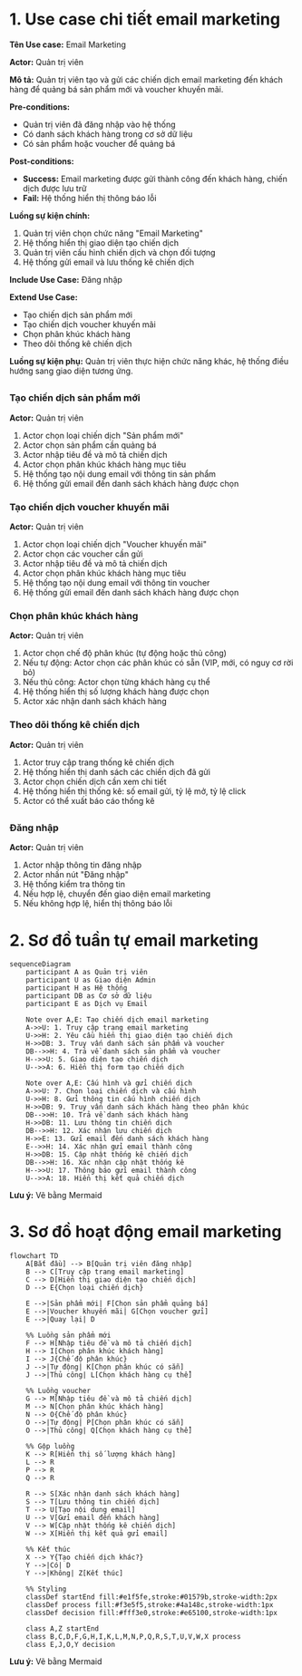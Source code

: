 # 1. Use case chi tiết email marketing

**Tên Use case:** Email Marketing

**Actor:** Quản trị viên

**Mô tả:** Quản trị viên tạo và gửi các chiến dịch email marketing đến khách hàng để quảng bá sản phẩm mới và voucher khuyến mãi.

**Pre-conditions:**

- Quản trị viên đã đăng nhập vào hệ thống
- Có danh sách khách hàng trong cơ sở dữ liệu
- Có sản phẩm hoặc voucher để quảng bá

**Post-conditions:**

- **Success:** Email marketing được gửi thành công đến khách hàng, chiến dịch được lưu trữ
- **Fail:** Hệ thống hiển thị thông báo lỗi

**Luồng sự kiện chính:**

1. Quản trị viên chọn chức năng "Email Marketing"
2. Hệ thống hiển thị giao diện tạo chiến dịch
3. Quản trị viên cấu hình chiến dịch và chọn đối tượng
4. Hệ thống gửi email và lưu thống kê chiến dịch

**Include Use Case:** Đăng nhập

**Extend Use Case:**

- Tạo chiến dịch sản phẩm mới
- Tạo chiến dịch voucher khuyến mãi
- Chọn phân khúc khách hàng
- Theo dõi thống kê chiến dịch

**Luồng sự kiện phụ:**
Quản trị viên thực hiện chức năng khác, hệ thống điều hướng sang giao diện tương ứng.

## <Extend Use Case>

### Tạo chiến dịch sản phẩm mới

**Actor:** Quản trị viên

1. Actor chọn loại chiến dịch "Sản phẩm mới"
2. Actor chọn sản phẩm cần quảng bá
3. Actor nhập tiêu đề và mô tả chiến dịch
4. Actor chọn phân khúc khách hàng mục tiêu
5. Hệ thống tạo nội dung email với thông tin sản phẩm
6. Hệ thống gửi email đến danh sách khách hàng được chọn

### Tạo chiến dịch voucher khuyến mãi

**Actor:** Quản trị viên

1. Actor chọn loại chiến dịch "Voucher khuyến mãi"
2. Actor chọn các voucher cần gửi
3. Actor nhập tiêu đề và mô tả chiến dịch
4. Actor chọn phân khúc khách hàng mục tiêu
5. Hệ thống tạo nội dung email với thông tin voucher
6. Hệ thống gửi email đến danh sách khách hàng được chọn

### Chọn phân khúc khách hàng

**Actor:** Quản trị viên

1. Actor chọn chế độ phân khúc (tự động hoặc thủ công)
2. Nếu tự động: Actor chọn các phân khúc có sẵn (VIP, mới, có nguy cơ rời bỏ)
3. Nếu thủ công: Actor chọn từng khách hàng cụ thể
4. Hệ thống hiển thị số lượng khách hàng được chọn
5. Actor xác nhận danh sách khách hàng

### Theo dõi thống kê chiến dịch

**Actor:** Quản trị viên

1. Actor truy cập trang thống kê chiến dịch
2. Hệ thống hiển thị danh sách các chiến dịch đã gửi
3. Actor chọn chiến dịch cần xem chi tiết
4. Hệ thống hiển thị thống kê: số email gửi, tỷ lệ mở, tỷ lệ click
5. Actor có thể xuất báo cáo thống kê

## <Include Use Case>

### Đăng nhập

**Actor:** Quản trị viên

1. Actor nhập thông tin đăng nhập
2. Actor nhấn nút "Đăng nhập"
3. Hệ thống kiểm tra thông tin
4. Nếu hợp lệ, chuyển đến giao diện email marketing
5. Nếu không hợp lệ, hiển thị thông báo lỗi

# 2. Sơ đồ tuần tự email marketing

```mermaid
sequenceDiagram
    participant A as Quản trị viên
    participant U as Giao diện Admin
    participant H as Hệ thống
    participant DB as Cơ sở dữ liệu
    participant E as Dịch vụ Email

    Note over A,E: Tạo chiến dịch email marketing
    A->>U: 1. Truy cập trang email marketing
    U->>H: 2. Yêu cầu hiển thị giao diện tạo chiến dịch
    H->>DB: 3. Truy vấn danh sách sản phẩm và voucher
    DB-->>H: 4. Trả về danh sách sản phẩm và voucher
    H-->>U: 5. Giao diện tạo chiến dịch
    U-->>A: 6. Hiển thị form tạo chiến dịch

    Note over A,E: Cấu hình và gửi chiến dịch
    A->>U: 7. Chọn loại chiến dịch và cấu hình
    U->>H: 8. Gửi thông tin cấu hình chiến dịch
    H->>DB: 9. Truy vấn danh sách khách hàng theo phân khúc
    DB-->>H: 10. Trả về danh sách khách hàng
    H->>DB: 11. Lưu thông tin chiến dịch
    DB-->>H: 12. Xác nhận lưu chiến dịch
    H->>E: 13. Gửi email đến danh sách khách hàng
    E-->>H: 14. Xác nhận gửi email thành công
    H->>DB: 15. Cập nhật thống kê chiến dịch
    DB-->>H: 16. Xác nhận cập nhật thống kê
    H-->>U: 17. Thông báo gửi email thành công
    U-->>A: 18. Hiển thị kết quả chiến dịch
```

**Lưu ý:** Vẽ bằng Mermaid

# 3. Sơ đồ hoạt động email marketing

```mermaid
flowchart TD
    A[Bắt đầu] --> B[Quản trị viên đăng nhập]
    B --> C[Truy cập trang email marketing]
    C --> D[Hiển thị giao diện tạo chiến dịch]
    D --> E{Chọn loại chiến dịch}

    E -->|Sản phẩm mới| F[Chọn sản phẩm quảng bá]
    E -->|Voucher khuyến mãi| G[Chọn voucher gửi]
    E -->|Quay lại| D

    %% Luồng sản phẩm mới
    F --> H[Nhập tiêu đề và mô tả chiến dịch]
    H --> I[Chọn phân khúc khách hàng]
    I --> J{Chế độ phân khúc}
    J -->|Tự động| K[Chọn phân khúc có sẵn]
    J -->|Thủ công| L[Chọn khách hàng cụ thể]

    %% Luồng voucher
    G --> M[Nhập tiêu đề và mô tả chiến dịch]
    M --> N[Chọn phân khúc khách hàng]
    N --> O{Chế độ phân khúc}
    O -->|Tự động| P[Chọn phân khúc có sẵn]
    O -->|Thủ công| Q[Chọn khách hàng cụ thể]

    %% Gộp luồng
    K --> R[Hiển thị số lượng khách hàng]
    L --> R
    P --> R
    Q --> R

    R --> S[Xác nhận danh sách khách hàng]
    S --> T[Lưu thông tin chiến dịch]
    T --> U[Tạo nội dung email]
    U --> V[Gửi email đến khách hàng]
    V --> W[Cập nhật thống kê chiến dịch]
    W --> X[Hiển thị kết quả gửi email]

    %% Kết thúc
    X --> Y{Tạo chiến dịch khác?}
    Y -->|Có| D
    Y -->|Không| Z[Kết thúc]

    %% Styling
    classDef startEnd fill:#e1f5fe,stroke:#01579b,stroke-width:2px
    classDef process fill:#f3e5f5,stroke:#4a148c,stroke-width:1px
    classDef decision fill:#fff3e0,stroke:#e65100,stroke-width:1px

    class A,Z startEnd
    class B,C,D,F,G,H,I,K,L,M,N,P,Q,R,S,T,U,V,W,X process
    class E,J,O,Y decision
```

**Lưu ý:** Vẽ bằng Mermaid
